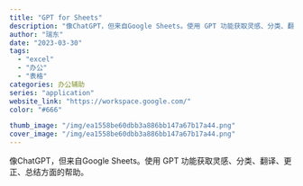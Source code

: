```yaml
---
title: "GPT for Sheets"
description: "像ChatGPT，但来自Google Sheets。使用 GPT 功能获取灵感、分类、翻译、更正、总结方面的帮助。"
author: "瑞东"
date: "2023-03-30"
tags:
  - "excel"
  - "办公"
  - "表格"
categories: 办公辅助
series: "application"
website_link: "https://workspace.google.com/"
color: "#666"

thumb_image: "/img/ea1558be60dbb3a886bb147a67b17a44.png"
cover_image: "/img/ea1558be60dbb3a886bb147a67b17a44.png"
---
```


像ChatGPT，但来自Google Sheets。使用 GPT 功能获取灵感、分类、翻译、更正、总结方面的帮助。